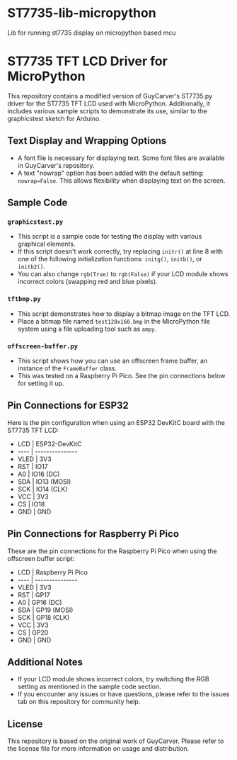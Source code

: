# ST7735-lib-micropython
Lib for running st7735 display on micropython based mcu
# ST7735 TFT LCD Driver for MicroPython

This repository contains a modified version of GuyCarver's ST7735.py driver for the ST7735 TFT LCD used with MicroPython. Additionally, it includes various sample scripts to demonstrate its use, similar to the graphicstest sketch for Arduino.

## Text Display and Wrapping Options
- A font file is necessary for displaying text. Some font files are available in GuyCarver's repository.
- A text "nowrap" option has been added with the default setting: `nowrap=False`. This allows flexibility when displaying text on the screen.

## Sample Code
### `graphicstest.py`
- This script is a sample code for testing the display with various graphical elements.
- If this script doesn't work correctly, try replacing `initr()` at line 8 with one of the following initialization functions: `initg()`, `initb()`, or `initb2()`.
- You can also change `rgb(True)` to `rgb(False)` if your LCD module shows incorrect colors (swapping red and blue pixels).

### `tftbmp.py`
- This script demonstrates how to display a bitmap image on the TFT LCD.
- Place a bitmap file named `test128x160.bmp` in the MicroPython file system using a file uploading tool such as `ampy`.

### `offscreen-buffer.py`
- This script shows how you can use an offscreen frame buffer, an instance of the `FrameBuffer` class.
- This was tested on a Raspberry Pi Pico. See the pin connections below for setting it up.

## Pin Connections for ESP32
Here is the pin configuration when using an ESP32 DevKitC board with the ST7735 TFT LCD:

- LCD | ESP32-DevKitC
- ---- | ---------------
- VLED | 3V3
- RST  | IO17
- A0   | IO16 (DC)
- SDA  | IO13 (MOSI)
- SCK  | IO14 (CLK)
- VCC  | 3V3
- CS   | IO18
- GND  | GND

## Pin Connections for Raspberry Pi Pico
These are the pin connections for the Raspberry Pi Pico when using the offscreen buffer script:

- LCD | Raspberry Pi Pico
- ---- | ---------------
- VLED | 3V3
- RST  | GP17
- A0   | GP16 (DC)
- SDA  | GP19 (MOSI)
- SCK  | GP18 (CLK)
- VCC  | 3V3
- CS   | GP20
- GND  | GND

## Additional Notes
- If your LCD module shows incorrect colors, try switching the RGB setting as mentioned in the sample code section.
- If you encounter any issues or have questions, please refer to the issues tab on this repository for community help.

## License
This repository is based on the original work of GuyCarver. Please refer to the license file for more information on usage and distribution.
